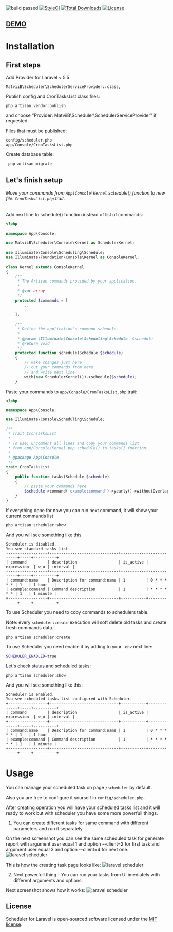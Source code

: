 <p><img src="https://scrutinizer-ci.com/g/MatviiB/scheduler/badges/build.png?b=master" alt="build passed">
<a href="https://styleci.io/repos/118903237"><img src="https://styleci.io/repos/118903237/shield?branch=master" alt="StyleCI"></a>
<!-- <a href="https://scrutinizer-ci.com/g/MatviiB/scheduler" title="Code Quality"><img src="https://scrutinizer-ci.com/g/MatviiB/scheduler/badges/quality-score.png?b=master"> -->
<a href="https://packagist.org/packages/matviib/scheduler"><img src="https://poser.pugx.org/matviib/scheduler/d/total.svg" alt="Total Downloads"></a>
<a href="https://packagist.org/packages/matviib/scheduler"><img src="https://poser.pugx.org/matviib/scheduler/license.svg" alt="License"></a></p>

## [DEMO](https://matviib.com/scheduler/demo)

# Installation

## First steps
Add Provider for Laravel < 5.5
```
MatviiB\Scheduler\SchedulerServiceProvider::class,
```
Publish config and CronTasksList class files:
```
php artisan vendor:publish
```
and choose "Provider: MatviiB\Scheduler\SchedulerServiceProvider" if requested.

Files that must be published:
```
config/scheduler.php
app/Console/CronTasksList.php
```

Create database table:
```sh
 php artisan migrate
 ```
## Let's finish setup
###### Move your commands from `App\Console\Kernel` schedule() function to new file: `CronTasksList.php` trait.

Add next line to schedule() function instead of list of commands:

```php
<?php
 
namespace App\Console;
 
use MatviiB\Scheduler\Console\Kernel as SchedulerKernel;
 
use Illuminate\Console\Scheduling\Schedule;
use Illuminate\Foundation\Console\Kernel as ConsoleKernel;
 
class Kernel extends ConsoleKernel
{
    /**
     * The Artisan commands provided by your application.
     *
     * @var array
     */
    protected $commands = [
        ..
        ..
    ];
 
    /**
     * Define the application's command schedule.
     *
     * @param \Illuminate\Console\Scheduling\Schedule  $schedule
     * @return void
     */
    protected function schedule(Schedule $schedule)
    {
        // make changes just here
        // cut your commands from here
        // and write next line
        with(new SchedulerKernel())->schedule($schedule);
    }
```
Paste your commands to `app/Console/CronTasksList.php` trait:
```php
<?php

namespace App\Console;

use Illuminate\Console\Scheduling\Schedule;

/**
 * Trait CronTasksList
 *
 * To use: uncomment all lines and copy your commands list
 * from app/Console/Kernel.php schedule() to tasks() function.
 *
 * @package App\Console
 */
trait CronTasksList
{
    public function tasks(Schedule $schedule)
    {
        // paste your commands here
        $schedule->command('example:command')->yearly()->withoutOverlapping();
    }
}
```

If everything done for now you can run next command, it will show your current commands list
```
php artisan scheduler:show
```

And you will see something like this
```
Scheduler is disabled.
You see standard tasks list.
+-----------------+------------------------------+-----------+-------------+-----+----------+
| command         | description                  | is_active | expression  | w_o | interval |
+-----------------+------------------------------+-----------+-------------+-----+----------+
| command:name    | Description for command:name | 1         | 0 * * * * * | 1   | 1 hour   |
| example:command | Command description          | 1         | * * * * * * | 1   | 1 minute |
+-----------------+------------------------------+-----------+-------------+-----+----------+

```

To use Scheduler you need to copy commands to schedulers table.
 
Note: every `scheduler:create` execution will soft delete old tasks and create fresh commands data.
```
php artisan scheduler:create
```

To use Scheduler you need enable it by adding to your `.env` next line:
 ```sh
SCHEDULER_ENABLED=true
```

Let's check status and scheduled tasks:
```
php artisan scheduler:show
```

And you will see something like this:
```
Scheduler is enabled.
You see scheduled tasks list configured with Scheduler.
+-----------------+------------------------------+-----------+-------------+-----+----------+
| command         | description                  | is_active | expression  | w_o | interval |
+-----------------+------------------------------+-----------+-------------+-----+----------+
| command:name    | Description for command:name | 1         | 0 * * * * * | 1   | 1 hour   |
| example:command | Command description          | 1         | * * * * * * | 1   | 1 minute |
+-----------------+------------------------------+-----------+-------------+-----+----------+
```
# Usage
You can manage your scheduled task on page `/scheduler` by default.

Also you are free to configure it yourself in `config/scheduler.php`.

After creating operation you will have your scheduled tasks list and it will ready to work but with scheduler you have some more powerfull things.

1. You can create different tasks for same command with different parameters and run it separately.

On the next screenshot you can see the same scheduled task for generate report with argument user equal 1 and option --client=2 for first task and argument user equal 3 and option --client=4 for next one.
![laravel scheduler](https://gitlab.com/MatviiB/assets/raw/master/y3Sxuz5dTEWmZS4pLsBuIQ.png)

This is how the creating task page looks like:
![laravel scheduler](https://gitlab.com/MatviiB/assets/raw/master/CzMUlry8Qcq3pr8WvZ-Opw.png)

2. Next powerfull thing - You can run your tasks from UI imediately with different arguments and options.

Next screenshot shows how it works:
![laravel scheduler](https://gitlab.com/MatviiB/assets/raw/master/dDiOSy3hSxKAOASqiFxFIA.png)

## License

Scheduler for Laravel is open-sourced software licensed under the [MIT license](https://opensource.org/licenses/MIT).
